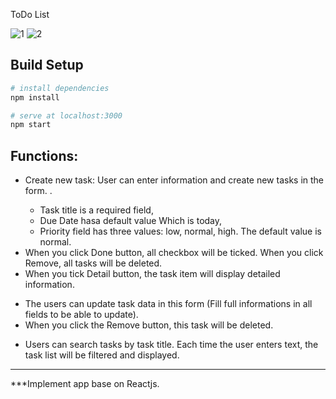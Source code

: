 ToDo List

 ![1](https://user-images.githubusercontent.com/54109017/196136965-dc3a1879-75e2-46a5-9444-0ec0409e66e3.JPG)
 ![2](https://user-images.githubusercontent.com/54109017/196137049-f6f0c465-81a7-49d7-b0bd-6529fc7ca288.JPG)
 ## Build Setup

``` bash
# install dependencies
npm install

# serve at localhost:3000
npm start
```
 ## Functions:
 - Create new task: User can enter information and create new tasks in the form.
  <The created tasks will be sorted bt due date from the near future to far future>.
  	+ Task title is a required field,
  	+ Due Date hasa default value Which is today,
  	+ Priority field has three values: low, normal, high. The default value is normal.
 - When you click Done button, all checkbox will be ticked. When you click Remove, all tasks will be deleted.
 - When you tick Detail button, the task item will display detailed information.
  + The users can update task data in this form (Fill full informations in all fields to be able to update).
  + When you click the Remove button, this task will be deleted.
 - Users can search tasks by task title. Each time the user enters text, the task list will be filtered and displayed.
 --------------------
 ***Implement app base on Reactjs.
